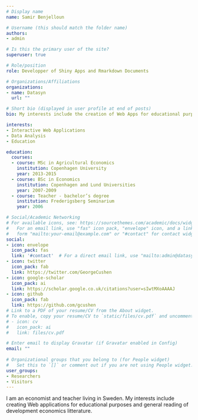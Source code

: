 ```yaml
---
# Display name
name: Samir Benjelloun

# Username (this should match the folder name)
authors:
- admin

# Is this the primary user of the site?
superuser: true

# Role/position
role: Developper of Shiny Apps and Rmarkdown Documents

# Organizations/Affiliations
organizations:
- name: Datasyn
  url: ""

# Short bio (displayed in user profile at end of posts)
bio: My interests include the creation of Web Apps for educational purposes.

interests:
- Interactive Web Applications
- Data Analysis
- Education

education:
  courses:
  - course: MSc in Agricultural Economics
    institution: Copenhagen University
    year: 2013-2015
  - course: BSc in Economics
    institution: Copenhagen and Lund Universities
    year: 2007-2009
  - course: Teacher - bachelor’s degree
    institution: Frederigsberg Seminarium
    year: 2006

# Social/Academic Networking
# For available icons, see: https://sourcethemes.com/academic/docs/widgets/#icons
#   For an email link, use "fas" icon pack, "envelope" icon, and a link in the
#   form "mailto:your-email@example.com" or "#contact" for contact widget.
social:
- icon: envelope
  icon_pack: fas
  link: '#contact'  # For a direct email link, use "mailto:admin@datasyn.se".
- icon: twitter
  icon_pack: fab
  link: https://twitter.com/GeorgeCushen
- icon: google-scholar
  icon_pack: ai
  link: https://scholar.google.co.uk/citations?user=sIwtMXoAAAAJ
- icon: github
  icon_pack: fab
  link: https://github.com/gcushen
# Link to a PDF of your resume/CV from the About widget.
# To enable, copy your resume/CV to `static/files/cv.pdf` and uncomment the lines below.  
# - icon: cv
#   icon_pack: ai
#   link: files/cv.pdf

# Enter email to display Gravatar (if Gravatar enabled in Config)
email: ""
  
# Organizational groups that you belong to (for People widget)
#   Set this to `[]` or comment out if you are not using People widget.  
user_groups:
- Researchers
- Visitors
---
```


I am an economist and teacher living in Sweden. My interests include creating Web applications for educational purposes and general reading of development economics litterature.
